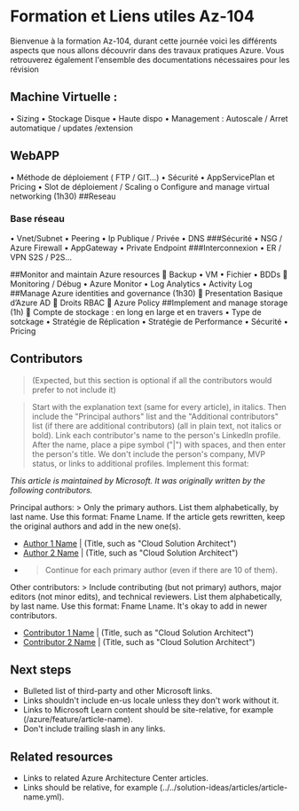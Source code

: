 

# Formation et Liens utiles Az-104

Bienvenue à la formation Az-104, durant cette journée voici les différents aspects que nous allons découvrir dans des travaux pratiques Azure.
Vous retrouverez également l'ensemble des documentations nécessaires pour les révision

##	Machine Virtuelle : 
•	Sizing
•	Stockage Disque
•	Haute dispo 
•	Management : Autoscale / Arret automatique / updates /extension
##	WebAPP
•	Méthode de déploiement ( FTP / GIT…)
•	Sécurité
•	AppServicePlan et Pricing
•	Slot de déploiement / Scaling
o	Configure and manage virtual networking (1h30)
##Reseau
### Base réseau
•	Vnet/Subnet
•	Peering
•	Ip Publique / Privée
• DNS
###Sécurité
•	NSG / Azure Firewall
•	AppGateway
•	Private Endpoint
###Interconnexion
•	ER / VPN S2S / P2S…

##Monitor and maintain Azure resources
	Backup
•	VM
•	Fichier
•	BDDs
	Monitoring / Débug
•	Azure Monitor
•	Log Analytics
•	Activity Log
##Manage Azure identities and governance (1h30)
	Presentation Basique d’Azure AD
	Droits RBAC 
	Azure Policy
##Implement and manage storage (1h)
	Compte de stockage : en long en large et en travers
•	Type de sotckage
•	Stratégie de Réplication
•	Stratégie de Performance
•	Sécurité
•	Pricing

## Contributors

> (Expected, but this section is optional if all the contributors would prefer to not include it)

> Start with the explanation text (same for every article), in italics. Then include the "Principal authors" list and the "Additional contributors" list (if there are additional contributors) (all in plain text, not italics or bold). Link each contributor's name to the person's LinkedIn profile. After the name, place a pipe symbol ("|") with spaces, and then enter the person's title. We don't include the person's company, MVP status, or links to additional profiles. Implement this format:

*This article is maintained by Microsoft. It was originally written by the following contributors.*

Principal authors: > Only the primary authors. List them alphabetically, by last name. Use this format: Fname Lname. If the article gets rewritten, keep the original authors and add in the new one(s).

 * [Author 1 Name](http://linkedin.com/ProfileURL) | (Title, such as "Cloud Solution Architect")
 * [Author 2 Name](http://linkedin.com/ProfileURL) | (Title, such as "Cloud Solution Architect")
 * > Continue for each primary author (even if there are 10 of them).

Other contributors: > Include contributing (but not primary) authors, major editors (not minor edits), and technical reviewers. List them alphabetically, by last name. Use this format: Fname Lname. It's okay to add in newer contributors.

 * [Contributor 1 Name](http://linkedin.com/ProfileURL) | (Title, such as "Cloud Solution Architect")
 * [Contributor 2 Name](http://linkedin.com/ProfileURL) | (Title, such as "Cloud Solution Architect")

## Next steps

- Bulleted list of third-party and other Microsoft links.
- Links shouldn't include en-us locale unless they don't work without it.
- Links to Microsoft Learn content should be site-relative, for example (/azure/feature/article-name).
- Don't include trailing slash in any links.

## Related resources

- Links to related Azure Architecture Center articles.
- Links should be relative, for example (../../solution-ideas/articles/article-name.yml).



